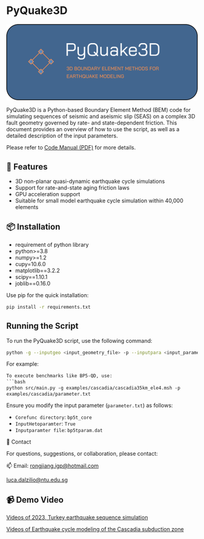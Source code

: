 # PyQuake3D

![Alt Text](Logo-PyQuake3D.png)

PyQuake3D is a Python-based Boundary Element Method (BEM) code for simulating sequences of seismic and aseismic slip (SEAS) on a complex 3D fault geometry governed by rate- and state-dependent friction. This document provides an overview of how to use the script, as well as a detailed description of the input parameters.

Please refer to [Code Manual (PDF)](doc.pdf) for more details.

## 🔧 Features

-  3D non-planar quasi-dynamic earthquake cycle simulations
-  Support for rate-and-state aging friction laws
-  GPU acceleration support 
-  Suitable for small model earthquake cycle simulation within 40,000 elements

## 📦 Installation
-  requirement of python library
-  python>=3.8
-  numpy>=1.2
-  cupy=10.6.0
-  matplotlib==3.2.2
-  scipy==1.10.1
-  joblib==0.16.0
  
  Use pip for the quick installation:
```bash
pip install -r requirements.txt
```
  

## Running the Script

To run the PyQuake3D script, use the following command:
```bash
python -g --inputgeo <input_geometry_file> -p --inputpara <input_parameter_file>
```
For example:
```
To execute benchmarks like BP5-QD, use:
```bash
python src/main.py -g examples/cascadia/cascadia35km_ele4.msh -p examples/cascadia/parameter.txt
```
Ensure you modify the input parameter (`parameter.txt`) as follows:
- `Corefunc directory`: `bp5t_core`
- `InputHetoparamter`: `True`
- `Inputparamter file`: `bp5tparam.dat`

📧 Contact

For questions, suggestions, or collaboration, please contact:

📫 Email: 
rongjiang.igp@hotmail.com

luca.dalzilio@ntu.edu.sg

## 📹 Demo Video
[Videos of 2023, Turkey earthquake sequence simulation](https://github.com/Rongjiang007/PyQuake3D/issues/1#issue-2984332698)

[Videos of Earthquake cycle modeling of the Cascadia subduction zone](https://github.com/Rongjiang007/PyQuake3D/issues/2#issue)
